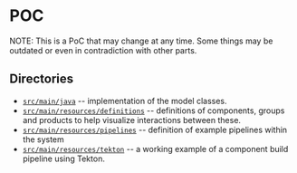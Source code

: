 # POC

NOTE: This is a PoC that may change at any time. Some things may be outdated or even
in contradiction with other parts.

## Directories

* [`src/main/java`](.src/main/java) -- implementation of the model classes.
* [`src/main/resources/definitions`](.src/main/resources/definitions) -- definitions of components, groups and products to help visualize interactions between these.
* [`src/main/resources/pipelines`](.src/main/resources/pipelines) -- definition of example pipelines within the system
* [`src/main/resources/tekton`](.src/main/resources/tekton) -- a working example of a component build pipeline using Tekton.
